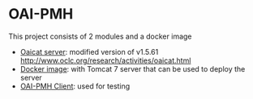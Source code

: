 OAI-PMH
=======

This project consists of 2 modules and a docker image

* [Oaicat server](./oaicat/README.md): modified version of v1.5.61 http://www.oclc.org/research/activities/oaicat.html
* [Docker image](./docker/README.md): with Tomcat 7 server that can be used to deploy the server
* [OAI-PMH Client](./client/README.md): used for testing